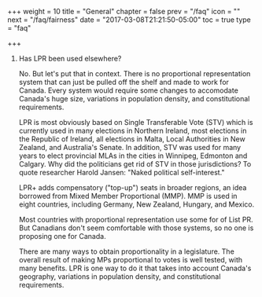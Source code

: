 +++
weight = 10
title = "General"
chapter = false
prev = "/faq"
icon = ""
next = "/faq/fairness"
date = "2017-03-08T21:21:50-05:00"
toc = true
type = "faq"

+++

1. Has LPR been used elsewhere?

	No.  But let's put that in context.  There is no proportional representation
	system that can just be pulled off the shelf and made to work for Canada.  Every
	system would require some changes to accomodate Canada's huge size, variations
	in population density, and constitutional requirements.

	LPR is most obviously based on Single Transferable Vote (STV) which is currently
	used in many elections in Northern Ireland, most elections in the Republic of
	Ireland, all elections in Malta, Local Authorities in New Zealand, and Australia's
	Senate.  In addition, STV was used for many years to elect provincial MLAs in 
	the cities in Winnipeg, Edmonton and Calgary.  Why did the politicians get rid 
	of STV in those jurisdictions?  To quote researcher Harold Jansen: 
	"Naked political self-interest."

	LPR+ adds compensatory ("top-up") seats in broader regions, an idea borrowed
	from Mixed Member Proportional (MMP).  MMP is used in eight countries,
	including Germany, New Zealand, Hungary, and Mexico.

	Most countries with proportional representation use some for of List PR.  But
	Canadians don't seem comfortable with those systems, so no one is proposing
	one for Canada.

	There are many ways to obtain proportionality in a legislature.  The overall
	result of making MPs proportional to votes is well tested, with many benefits.
	LPR is one way to do it that takes into account Canada's geography, variations
	in population density, and constitutional requirements.
	